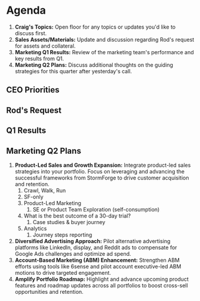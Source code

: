 # Agenda
1. **Craig's Topics:** Open floor for any topics or updates you'd like to discuss first.
2. **Sales Assets/Materials:** Update and discussion regarding Rod's request for assets and collateral. 
3. **Marketing Q1 Results:** Review of the marketing team's performance and key results from Q1.
4. **Marketing Q2 Plans:** Discuss additional thoughts on the guiding strategies for this quarter after yesterday's call.  

## CEO Priorities 


## Rod's Request



## Q1 Results


## Marketing Q2 Plans
1. **Product-Led Sales and Growth Expansion:** Integrate product-led sales strategies into your portfolio. Focus on leveraging and advancing the successful frameworks from StormForge to drive customer acquisition and retention.
	1. Crawl, Walk, Run 
	2. SF-only
	3. Product-Led Marketing
		1. SE or Product Team Exploration (self-consumption)
	4. What is the best outcome of a 30-day trial? 
		1. Case studies & buyer journey
	5. Analytics
		1. Journey steps reporting
2. **Diversified Advertising Approach:** Pilot alternative advertising platforms like LinkedIn, display, and Reddit ads to compensate for Google Ads challenges and optimize ad spend.
3. **Account-Based Marketing (ABM) Enhancement:** Strengthen ABM efforts using tools like 6sense and pilot account executive-led ABM motions to drive targeted engagement.
4. **Amplify Portfolio Roadmap:** Highlight and advance upcoming product features and roadmap updates across all portfolios to boost cross-sell opportunities and retention.
